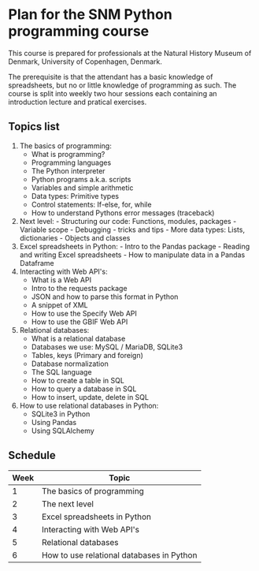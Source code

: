 # Plan for the SNM Python programming course
This course is prepared for professionals at the Natural History Museum of Denmark, University of Copenhagen, Denmark.

The prerequisite is that the attendant has a basic knowledge of spreadsheets, but no or little knowledge of programming as such.
The course is split into weekly two hour sessions each containing an introduction lecture and pratical exercises.


## Topics list

1. The basics of programming:
      - What is programming?
      - Programming languages
      - The Python interpreter
      - Python programs a.k.a. scripts
      - Variables and simple arithmetic
      - Data types: Primitive types
      - Control statements: If-else, for, while
      - How to understand Pythons error messages (traceback)
2. Next level:
       - Structuring our code: Functions, modules, packages
       - Variable scope
       - Debugging - tricks and tips
       - More data types: Lists, dictionaries
       - Objects and classes
3. Excel spreadsheets in Python:
       - Intro to the Pandas package
       - Reading and writing Excel spreadsheets
       - How to manipulate data in a Pandas Dataframe
4. Interacting with Web API's:
      - What is a Web API
      - Intro to the requests package
      - JSON and how to parse this format in Python
      - A snippet of XML
      - How to use the Specify Web API
      - How to use the GBIF Web API
5. Relational databases:
      - What is a relational database
      - Databases we use: MySQL / MariaDB, SQLite3
      - Tables, keys (Primary and foreign)
      - Database normalization
      - The SQL language
      - How to create a table in SQL
      - How to query a database in SQL
      - How to insert, update, delete in SQL
6. How to use relational databases in Python:
      - SQLite3 in Python
      - Using Pandas
      - Using SQLAlchemy


## Schedule
| Week |  Topic  |
|---------|----------|
| 1 | The basics of programming |
| 2 | The next level |
| 3 | Excel spreadsheets in Python | 
| 4 | Interacting with Web API's |
| 5 | Relational databases |
| 6 | How to use relational databases in Python |

